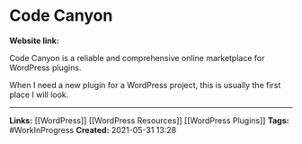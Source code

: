 # Code Canyon
**Website link:**

Code Canyon is a reliable and comprehensive online marketplace for WordPress plugins.

When I need a new plugin for a WordPress project, this is usually the first place I will look.




---
**Links:** [[WordPress]] [[WordPress Resources]] [[WordPress Plugins]]
**Tags:** #WorkInProgress 
**Created:** 2021-05-31  13:28